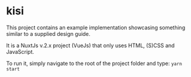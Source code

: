 # kisi

This project contains an example implementation showcasing something similar to a supplied design guide.

It is a NuxtJs v.2.x project (VueJs) that only uses HTML, (S)CSS and JavaScript.

To run it, simply navigate to the root of the project folder and type: ``` yarn start ```
